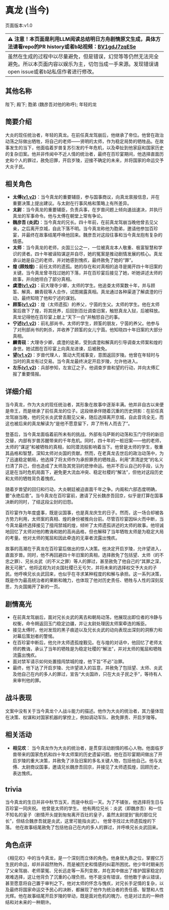 # 真龙 (当今)
页面版本:v1.0
 

| :warning: 注意！本页面是利用LLM阅读总结明日方舟剧情原文生成，具体方法请看repo的PR history或者b站视频：[BV1gdJ7zqESe](https://www.bilibili.com/video/BV1gdJ7zqESe/)         |
|:----------------------------|
| 虽然在生成的过程中以尽量避免，但是错误，幻觉等等仍然无法完全避免。所以本页面内容以娱乐为主，切勿当成一手来源。发现错误请open issue或者b站私信作者进行修改。|



## 其他名称
陛下; 殿下; 胞弟 (魏彦吾对他的称呼); 年轻的龙
## 简要介绍
大炎的现任统治者，年轻的真龙。在前任真龙驾崩后，他继承了帝位。他曾在政治动荡之际做出牺牲，将自己的老师——贤明的太师，作为稳定局势的牺牲品。在故事发生的当下，他面临着岁兽复苏引发的千年危机，以及牵扯到他家庭和国家历史的复杂旧案。他并非传闻中不近人情的统治者，最终在百珍宴期间，他选择直面历史和个人的罪过，赦免旧罪，开启岁陵，迎接不确定的未来，并将国家的命运交予大炎子民。
## 相关角色
-   **太傅([v1](extended_char_tai_fu.md),[v2](../char_v3/extended_char_tai_fu.md))**：当今真龙的重要辅臣，参与国事商议，向真龙禀报信息，并在重要决策上提出建议。与太尉在行事风格和策略上有所差异。
-   **太尉**：当今真龙的重要辅臣，负责兵事，在岁兽问题上倾向速战速决，并执行真龙的军事命令。他与太傅在朝堂上常有争论。
-   **魏彦吾 (炎武)**：当今真龙的兄长。四十年前，在前真龙驾崩当晚他曾去见父亲，之后离开京城，自此下落不明。当今真龙称他为胞弟，邀请他参加百珍宴，并最终在故事结尾呼唤他回来。魏彦吾对这段往事和当今真龙抱有复杂的情感。
-   **太师**：当今真龙的老师，炎国三公之一，一位被真龙本人敬重、极富智慧和学识的贤者。四十年被诬陷谋逆并自尽，她的冤案是推动剧情发展的核心。真龙承认她是自己的老师，并对她感到愧疚，最终赦免了她的“罪”。
-   **煌 (顾烛煌)**：前任太师的遗孤。她的存在和对真相的追寻是揭开四十年旧案的关键。当今真龙曾寻找过她的下落，并在百珍宴后接见了她，听她讲述太师的故事，并向她坦白了部分真相。
-   **虞澄([v1](extended_char_yu_cheng.md),[v2](../char_v3/extended_char_yu_cheng.md))**：前大理寺少卿，太师的学生。他追查太师案数十年，并与顾筌、解真、麟青砚等人合作，试图揭露真相。真龙通过各种渠道了解虞澄的行动，最终知晓了他和宁述的谋划。
-   **顾筌([v1](extended_char_gu_quan.md),[v2](../char_v3/extended_char_gu_quan.md))**：煌（太师遗孤）的养父，宁茵的生父。太师的学生。他在太师案后救下了煌，将其抚养，后回到百灶调查旧案，触怒真龙入狱，后被释放。真龙记得他在百珍宴上献上“天下一白”并触怒自己的事。
-   **宁述([v1](extended_char_ning_shu.md),[v2](../char_v3/extended_char_ning_shu.md))**：前礼部尚书，太师的学生，顾筌的朋友，宁茵的养父。他参与了对刑部尚书的刺杀，并收养了顾筌的女儿宁茵。他知晓四十年旧案的大部分真相。
-   **麟青砚**：大理寺少卿，虞澄的徒弟，受到虞澄和解真的引导调查太师案和煌的身世。她试图在百珍宴上向真龙进谏，后被赦免。
-   **望([v1](extended_char_wang.md),[v2](../char_v3/extended_char_wang.md))**：岁兽代理人，策动大荒城事变，意图返回岁陵。他曾在年轻时与当时的真龙有过交易。当今真龙最终决定开启岁陵，允许他进入。
-   **左乐([v1](char_4121_zuole.md),[v2](../char_v3/char_4121_zuole.md))**：兵部参知，左宣辽之子。他调查岁兽和望的行动，并向太傅汇报了重要情报。
## 详细介绍
当今真龙，作为大炎的现任统治者，其形象在故事中逐渐丰满。他并非自古以来便是帝王，而是继承了前任真龙的位子。这段继承伴随着沉重的历史阴影：在前任真龙驾崩当晚，他的兄长炎武曾去觐见父亲，随后选择离开京城，自此音讯全无，而这也被后来的真龙解读为“是他不愿意留下，弃了所有人而去了”。

登基后，当今真龙面临着前所未有的挑战。外部有乌萨斯的动荡和玉门守将的新旧交替，内部有岁兽苏醒带来的千年危机。同时，四十年的一桩旧案——他的老师，太师的“谋逆”和被牺牲的真相，如同潜流般影响着当下。他曾是太师的学生，敬重其品格和智慧，深知太师对炎国的贡献。然而，在老真龙去世后的政治动荡中，为了迅速稳定朝局，他选择了将太师作为承担罪责的牺牲品，利用“肃清逆党”的名义扫清了异己，但也造成了太师及其党羽的悲惨命运。他并不否认自己的手段，认为这是在当时危机局面下，避免更大流血冲突、稳定社稷的“解法”，但他对这段历史和太师的牺牲背负着愧疚。

随着岁兽望的回归和行动，大炎朝廷被迫直面千年之争。内阁和六部态度明确，要“永绝后患”。当今真龙在百珍宴前，邀请了兄长魏彦吾回京，似乎是打算在国事决断的同时，了结这段尘封的旧怨。

百珍宴作为年度盛事，既是议国事，也是真龙庆生的日子。然而，这一场合却被各方势力利用，太师案的真相、煌的身份被推向台前。尽管百珍宴因纵火而中断，当今真龙最终选择接见了擅闯禁城的煌，倾听了太师遗孤讲述的太师的故事。他坦诚地回忆了太师对他的教诲和她的高尚品格，但也解释了当年牺牲太师是为稳定大局的考量。他对太师的冤屈和因此牵连的无辜者流露出愧疚。

故事的高潮在于真龙在百珍宴后做出的惊人决策。他决定开启岁陵，允许望进入，直面岁兽。同时，他不再回避四十年旧案的真相，选择赦免了包括望、太师（的不忠之罪）、兄长炎武（的不义之罪）等人的罪过，甚至赦免了他自己的“其罪之深，赦无可赦”。他将这视为对炎国社稷已无亏欠，并将未来的选择权交予大炎的子民。他呼唤兄长炎武回来，也似乎在寻求某种程度的和解与承担。这一系列决策，既是作为最高统治者的果断和魄力，也体现了他对历史责任、牺牲与人性的深刻反思，为炎国揭开了新的一页。
## 剧情高光
- 在前真龙驾崩后，面对兄长炎武的离去和朝局动荡，他展现出即位者的冷静与权衡，命令朔返回玉门稳定边疆，并让太尉处理因太师案牵连的叛臣。
- 接见太傅时，他对发现的黑子痕迹以及兄长炎武的动向表现出深刻的洞察力和对幕后策划者的警惕。
- 在百珍宴中断后，他允许太师遗孤煌觐见。在与煌的对话中，他回忆了老师太师的教诲，承认了当年的牺牲是为稳定社稷的“解法”，并对太师的冤屈和牺牲流露出愧疚。
- 面对禁军请示如何处置擅闯禁城的煌，他下旨“不必”治罪。
- 最终，他下达了开启岁陵、允许望进入的旨意，并赦免了包括望、太师、炎武及他自己在内的多人的罪过，宣告“大炎国祚，只在大炎子民之手”，等待有人来审判他的罪。
## 战斗表现
文案中没有关于当今真龙个人战斗能力的描述。他作为大炎的统治者，其力量体现在决策、权谋和对国家机器的掌控上，例如调动军队、赦免罪责、开启岁陵等。
## 相关活动
-   **相见欢**： 当今真龙作为大炎的统治者，是贯穿活动剧情的核心人物。他面临岁兽带来的国家危机和四十年太师案的历史遗留问题。他在百珍宴期间做出了开启岁陵的重大决策，并赦免了涉及旧案的多名关键人物，包括他自己。他与太傅、太尉商议国事，邀请兄长魏彦吾回京，并接见了太师遗孤煌，回顾历史，表达愧疚。
## trivia
当今真龙的生日并非中秋节当天，而是中秋后一天。为了不铺张，他选择将生日与百珍宴一同庆祝。
他曾是太师的学生。
他有两位兄长：炎武（即魏彦吾）和一位不知名的皇子（剧情开头提到匆匆离开百灶的皇子，虽然太尉提到“我的那位兄长”，但结合魏彦吾就是炎武，这里可能指炎武）。
他曾寻找过太师遗孤煌的下落。
他在故事结尾赦免了包括他自己在内的多人的罪过，并呼唤兄长炎武回来。
## 角色点评
《相见欢》中的当今真龙，是一个深刻而立体的角色。他身居九鼎之位，掌握亿万生民的命运，却并非超然物外，而是被历史和情感的纠葛所困扰。他少年时期亲历了父亲驾崩、老师蒙冤、兄长远走等一系列变故，并在其中做出了维护国家稳定的艰难选择，这让他背负了沉重的心理负担。他不是没有错误，但他敢于承认错误，甚至愿意将自己置于审判之下。他对太师的怀念与愧疚，对兄长手足情的复杂，以及最终将国家命运交予民心的决断，都展现了他作为统治者的责任感、智慧和人性光辉。他在故事结尾开启岁陵的举动，既是面对危机的魄力，也是对过去的一种终结和对未来的一种期许。